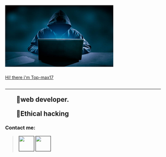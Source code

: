 <html lang="en">
 <head>
  <meta charset="UTF-8">
   <meta name="viewport" 
    content="width=device-width, initial-scale=1">
       <link rel="stylesheet" 
        href="style.css">
         <body><h1><img src="/Who-Are-Hackers.png" alt="Top-max17" width="350px" height="200px">
            </h1><u><main>Hi! there i'm Top-max17
           </main></u>
          <h2><p>
         </p> <hr></hr><strong>
       <ul>📌web developer.</ul>
     <ul>📌Ethical hacking</ul></h2>
  <h3>Contact me: </h3></p></strong>
<blockquote><a href=""> 
<img src="/fb.png" alt="" width="50" heigh="50"></a>
   <a href="/BackgroundEraser_20241124_203645585.png" alt="Top-max17" width="50" height="50"   ></a><a href="">
        <img src="/tw.png" alt="" width="50" height="50"></a>
           <a href="">
             <img src="/you.png" alt="" width="50"    height="50"></a> </blockquote>
</h5></p></blockquote></body></html>
